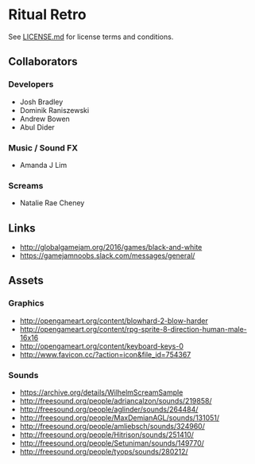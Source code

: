 # Ritual Retro

See [LICENSE.md](./LICENSE.md) for license terms and conditions.

## Collaborators
### Developers
- Josh Bradley
- Dominik Raniszewski
- Andrew Bowen
- Abul Dider

### Music / Sound FX
- Amanda J Lim

### Screams
- Natalie Rae Cheney

## Links
- http://globalgamejam.org/2016/games/black-and-white
- https://gamejamnoobs.slack.com/messages/general/

## Assets
### Graphics
- http://opengameart.org/content/blowhard-2-blow-harder
- http://opengameart.org/content/rpg-sprite-8-direction-human-male-16x16
- http://opengameart.org/content/keyboard-keys-0
- http://www.favicon.cc/?action=icon&file_id=754367

### Sounds
- https://archive.org/details/WilhelmScreamSample
- http://freesound.org/people/adriancalzon/sounds/219858/ 
- http://freesound.org/people/aglinder/sounds/264484/
- http://freesound.org/people/MaxDemianAGL/sounds/131051/
- http://freesound.org/people/amliebsch/sounds/324960/
- http://freesound.org/people/Hitrison/sounds/251410/
- http://freesound.org/people/Setuniman/sounds/149770/
- http://freesound.org/people/tyops/sounds/280212/
